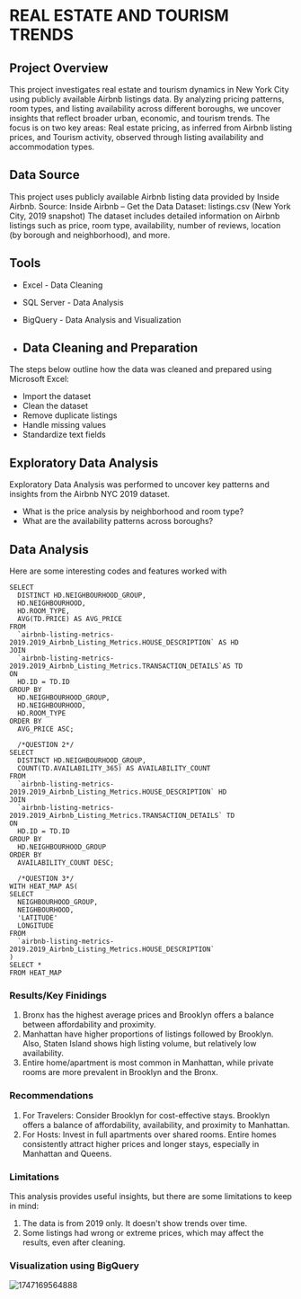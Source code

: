 # REAL ESTATE AND TOURISM TRENDS

## Project Overview
This project investigates real estate and tourism dynamics in New York City using publicly available Airbnb listings data. By analyzing pricing patterns, room types, and listing availability across different boroughs, we uncover insights that reflect broader urban, economic, and tourism trends.
The focus is on two key areas:
Real estate pricing, as inferred from Airbnb listing prices, and Tourism activity, observed through listing availability and accommodation types.

## Data Source
This project uses publicly available Airbnb listing data provided by Inside Airbnb.
Source: Inside Airbnb – Get the Data
Dataset: listings.csv (New York City, 2019 snapshot)
The dataset includes detailed information on Airbnb listings such as price, room type, availability, number of reviews, location (by borough and neighborhood), and more.

## Tools
- Excel - Data Cleaning
- SQL Server - Data Analysis
- BigQuery - Data Analysis and Visualization

- ## Data Cleaning and Preparation
The steps below outline how the data was cleaned and prepared using Microsoft Excel:
- Import the dataset
- Clean the dataset
- Remove duplicate listings
- Handle missing values
- Standardize text fields

## Exploratory Data Analysis
Exploratory Data Analysis was performed to uncover key patterns and insights from the Airbnb NYC 2019 dataset.
- What is the price analysis by neighborhood and room type?
- What are the availability patterns across boroughs?

## Data Analysis
Here are some interesting codes and features worked with
```BigQuery
SELECT
  DISTINCT HD.NEIGHBOURHOOD_GROUP,
  HD.NEIGHBOURHOOD,
  HD.ROOM_TYPE,
  AVG(TD.PRICE) AS AVG_PRICE
FROM
  `airbnb-listing-metrics-2019.2019_Airbnb_Listing_Metrics.HOUSE_DESCRIPTION` AS HD
JOIN
  `airbnb-listing-metrics-2019.2019_Airbnb_Listing_Metrics.TRANSACTION_DETAILS`AS TD
ON
  HD.ID = TD.ID
GROUP BY
  HD.NEIGHBOURHOOD_GROUP,
  HD.NEIGHBOURHOOD,
  HD.ROOM_TYPE
ORDER BY
  AVG_PRICE ASC; 
  
  /*QUESTION 2*/
SELECT
  DISTINCT HD.NEIGHBOURHOOD_GROUP,
  COUNT(TD.AVAILABILITY_365) AS AVAILABILITY_COUNT
FROM
  `airbnb-listing-metrics-2019.2019_Airbnb_Listing_Metrics.HOUSE_DESCRIPTION` HD
JOIN
  `airbnb-listing-metrics-2019.2019_Airbnb_Listing_Metrics.TRANSACTION_DETAILS` TD
ON
  HD.ID = TD.ID
GROUP BY
  HD.NEIGHBOURHOOD_GROUP
ORDER BY
  AVAILABILITY_COUNT DESC; 
  
  /*QUESTION 3*/
WITH HEAT_MAP AS(
SELECT
  NEIGHBOURHOOD_GROUP, 
  NEIGHBOURHOOD,
  'LATITUDE'
  LONGITUDE
FROM
  `airbnb-listing-metrics-2019.2019_Airbnb_Listing_Metrics.HOUSE_DESCRIPTION`
)
SELECT *
FROM HEAT_MAP
```
### Results/Key Finidings
1. Bronx has the highest average prices and Brooklyn offers a balance between affordability and proximity.
2. Manhattan have higher proportions of listings followed by Brooklyn. Also, Staten Island shows high listing volume, but relatively low availability.
3. Entire home/apartment is most common in Manhattan, while private rooms are more prevalent in Brooklyn and the Bronx.

### Recommendations
1. For Travelers: Consider Brooklyn for cost-effective stays. Brooklyn offers a balance of affordability, availability, and proximity to Manhattan.
2. For Hosts: Invest in full apartments over shared rooms. Entire homes consistently attract higher prices and longer stays, especially in Manhattan and Queens.

### Limitations
This analysis provides useful insights, but there are some limitations to keep in mind:
1. The data is from 2019 only. It doesn't show trends over time.
2. Some listings had wrong or extreme prices, which may affect the results, even after cleaning.

### Visualization using BigQuery

![1747169564888](https://github.com/user-attachments/assets/c3c6d222-158e-444a-9ba4-6b15a3d07504)
